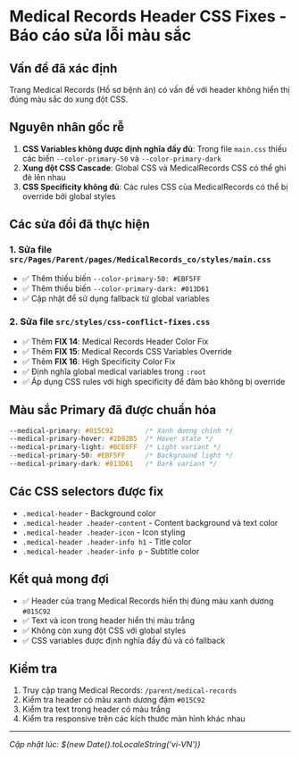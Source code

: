 # Medical Records Header CSS Fixes - Báo cáo sửa lỗi màu sắc

## Vấn đề đã xác định

Trang Medical Records (Hồ sơ bệnh án) có vấn đề với header không hiển thị đúng màu sắc do xung đột CSS.

## Nguyên nhân gốc rễ

1. **CSS Variables không được định nghĩa đầy đủ**: Trong file `main.css` thiếu các biến `--color-primary-50` và `--color-primary-dark`
2. **Xung đột CSS Cascade**: Global CSS và MedicalRecords CSS có thể ghi đè lên nhau
3. **CSS Specificity không đủ**: Các rules CSS của MedicalRecords có thể bị override bởi global styles

## Các sửa đổi đã thực hiện

### 1. Sửa file `src/Pages/Parent/pages/MedicalRecords_co/styles/main.css`

- ✅ Thêm thiếu biến `--color-primary-50: #EBF5FF`
- ✅ Thêm thiếu biến `--color-primary-dark: #013D61`
- ✅ Cập nhật để sử dụng fallback từ global variables

### 2. Sửa file `src/styles/css-conflict-fixes.css`

- ✅ Thêm **FIX 14**: Medical Records Header Color Fix
- ✅ Thêm **FIX 15**: Medical Records CSS Variables Override
- ✅ Thêm **FIX 16**: High Specificity Color Fix
- ✅ Định nghĩa global medical variables trong `:root`
- ✅ Áp dụng CSS rules với high specificity để đảm bảo không bị override

## Màu sắc Primary đã được chuẩn hóa

```css
--medical-primary: #015C92        /* Xanh dương chính */
--medical-primary-hover: #2D82B5  /* Hover state */
--medical-primary-light: #BCE6FF  /* Light variant */
--medical-primary-50: #EBF5FF     /* Background light */
--medical-primary-dark: #013D61   /* Dark variant */
```

## Các CSS selectors được fix

- `.medical-header` - Background color
- `.medical-header .header-content` - Content background và text color
- `.medical-header .header-icon` - Icon styling
- `.medical-header .header-info h1` - Title color
- `.medical-header .header-info p` - Subtitle color

## Kết quả mong đợi

- ✅ Header của trang Medical Records hiển thị đúng màu xanh dương `#015C92`
- ✅ Text và icon trong header hiển thị màu trắng
- ✅ Không còn xung đột CSS với global styles
- ✅ CSS variables được định nghĩa đầy đủ và có fallback

## Kiểm tra

1. Truy cập trang Medical Records: `/parent/medical-records`
2. Kiểm tra header có màu xanh dương đậm `#015C92`
3. Kiểm tra text trong header có màu trắng
4. Kiểm tra responsive trên các kích thước màn hình khác nhau

---

_Cập nhật lúc: ${new Date().toLocaleString('vi-VN')}_
